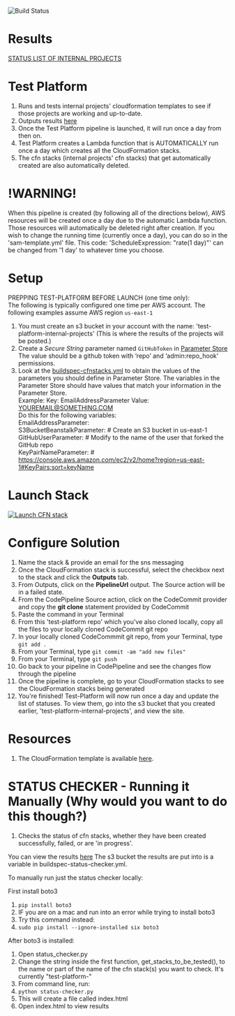 ![Build Status](https://codebuild.us-east-1.amazonaws.com/badges?uuid=eyJlbmNyeXB0ZWREYXRhIjoibEN0bkxwR21mRTFNczZ0U0Z3WUdnOEx3ZHo2UEZwaGVHZ2t2THRiS0NjVGx0OUFvc3ZOOHljRU42VTlhRnFJZEZlOHNQVzBHUkprU1REOHlieCt0cWVrPSIsIml2UGFyYW1ldGVyU3BlYyI6ImNaYkxudDNKWks5MUx1eFUiLCJtYXRlcmlhbFNldFNlcmlhbCI6MX0%3D&branch=master)


# Results
[STATUS LIST OF INTERNAL PROJECTS](http://test-platform-internal-projects.s3-website-us-east-1.amazonaws.com/)

# Test Platform
1. Runs and tests internal projects' cloudformation templates to see if those projects are working and up-to-date.
1. Outputs results [here](http://test-platform-internal-projects.s3-website-us-east-1.amazonaws.com/)
1. Once the Test Platform pipeline is launched, it will run once a day from then on. 
1. Test Platform creates a Lambda function that is AUTOMATICALLY run once a day which creates all the CloudFormation stacks.
1. The cfn stacks (internal projects' cfn stacks) that get automatically created are also automatically deleted.

# !WARNING!
When this pipeline is created (by following all of the directions below), AWS resources will be created once a day due to the automatic Lambda function. Those resources will automatically be deleted right after creation. If you wish to change the running time (currently once a day), you can do so in the 'sam-template.yml' file. This code: 'ScheduleExpression: "rate(1 day)"' can be changed from '1 day' to whatever time you choose.

# Setup
PREPPING TEST-PLATFORM BEFORE LAUNCH (one time only):  
The following is typically configured one time per AWS account. The following examples assume AWS region `us-east-1`

1. You must create an s3 bucket in your account with the name: 'test-platform-internal-projects'
(This is where the results of the projects will be posted.)
1. Create a *Secure String* parameter named `GitHubToken` in [Parameter Store](https://console.aws.amazon.com/ec2/v2/home?region=us-east-1#Parameters:) The value should be a github token with ‘repo’ and ‘admin:repo_hook’ permissions.
1. Look at the [buildspec-cfnstacks.yml](./buildspec-cfnstacks.yml) to obtain the values of the parameters you should define in Parameter Store. The variables in the Parameter Store should have values that match your information in the Parameter Store.  
	Example: Key: EmailAddressParameter Value: YOUREMAIL@SOMETHING.COM  
Do this for the following variables:  
	EmailAddressParameter:  
    	S3BucketBeanstalkParameter: # Create an S3 bucket in us-east-1  
	GitHubUserParameter: # Modify to the name of the user that forked the GitHub repo  
	KeyPairNameParameter: # https://console.aws.amazon.com/ec2/v2/home?region=us-east-1#KeyPairs:sort=keyName

# Launch Stack

[![Launch CFN stack](https://s3.amazonaws.com/www.devopsessentialsaws.com/img/deploy-to-aws.png)](https://console.aws.amazon.com/cloudformation/home?region=us-east-1#cstack=sn%7Estelligent-test-platform%7Cturl%7Ehttps://s3.amazonaws.com/stelligent-public/cloudformation-templates/github/test-platform/pipeline.yml)

# Configure Solution

1. Name the stack & provide an email for the sns messaging
1. Once the CloudFormation stack is successful, select the checkbox next to the stack and click the <strong>Outputs</strong> tab. 
1. From Outputs, click on the **PipelineUrl** output. The Source action will be in a failed state.
1. From the CodePipeline Source action, click on the CodeCommit provider and copy the **git clone** statement provided by CodeCommit
1. Paste the command in your Terminal
1. From this 'test-platform repo' which you've also cloned locally, copy all the files to your locally cloned CodeCommit git repo
1. In your locally cloned CodeCommmit git repo, from your Terminal, type `git add .`
1. From your Terminal, type `git commit -am "add new files"`
1. From your Terminal, type `git push`
1. Go back to your pipeline in CodePipeline and see the changes flow through the pipeline
1. Once the pipeline is complete, go to your CloudFormation stacks to see the CloudFormation stacks being generated
1. You're finished! Test-Platform will now run once a day and update the list of statuses. To view them, go into the s3 bucket that you created earlier, 'test-platform-internal-projects', and view the site.

# Resources

1. The CloudFormation template is available [here](https://s3.amazonaws.com/www.devopsessentialsaws.com/samples/test-platform/pipeline.yml).


# STATUS CHECKER - Running it Manually (Why would you want to do this though?)
1. Checks the status of cfn stacks, whether they have been created successfully, failed, or are 'in progress'.

You can view the results [here](http://test-platform-internal-projects.s3-website-us-east-1.amazonaws.com/)
The s3 bucket the results are put into is a variable in buildspec-status-checker.yml.

To manually run just the status checker locally:

First install boto3
1. `pip install boto3`
1. IF you are on a mac and run into an error while trying to install boto3
1. Try this command instead:
1. `sudo pip install --ignore-installed six boto3`

After boto3 is installed:
1. Open status_checker.py
1. Change the string inside the first function, get_stacks_to_be_tested(), to the name or part of the name of the cfn stack(s) you want to check. It's currently "test-platform-"
1. From command line, run:
1. `python status-checker.py`
1. This will create a file called index.html
1. Open index.html to view results
